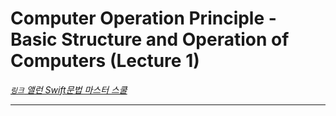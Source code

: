 # Computer Operation Principle - Basic Structure and Operation of Computers (Lecture 1)

<em><a href="https://www.inflearn.com/course/%EC%8A%A4%EC%9C%84%ED%94%84%ED%8A%B8-%EB%AC%B8%EB%B2%95-%EB%A7%88%EC%8A%A4%ED%84%B0-%EC%8A%A4%EC%BF%A8/dashboard"> `링크` 앨런 Swift문법 마스터 스쿨 </a></em>

---
